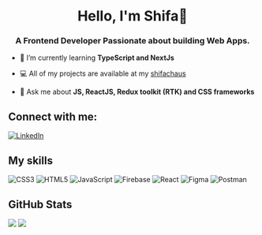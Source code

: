 <h1 align="center">Hello, I'm Shifa👋</h1>
<h3 align="center">A Frontend Developer Passionate about building Web Apps.</h3>

- 🌱 I’m currently learning **TypeScript and NextJs**

- 💻 All of my projects are available at my [shifachaus](https://shifachaus.netlify.app/)

- 💬 Ask me about **JS, ReactJS, Redux toolkit (RTK) and CSS frameworks** 


## Connect with me:
[![LinkedIn](https://img.shields.io/badge/LinkedIn-%230077B5.svg?logo=linkedin&logoColor=white)](https://www.linkedin.com/in/shifachaus/) 


## My skills 
![CSS3](https://img.shields.io/badge/css3-%231572B6.svg?style=for-the-badge&logo=css3&logoColor=white) ![HTML5](https://img.shields.io/badge/html5-%23E34F26.svg?style=for-the-badge&logo=html5&logoColor=white) ![JavaScript](https://img.shields.io/badge/javascript-%23323330.svg?style=for-the-badge&logo=javascript&logoColor=%23F7DF1E) ![Firebase](https://img.shields.io/badge/firebase-%23039BE5.svg?style=for-the-badge&logo=firebase) ![React](https://img.shields.io/badge/react-%2320232a.svg?style=for-the-badge&logo=react&logoColor=%2361DAFB) 	![Figma](https://img.shields.io/badge/figma-%23F24E1E.svg?style=for-the-badge&logo=figma&logoColor=white) ![Postman](https://img.shields.io/badge/Postman-FF6C37?style=for-the-badge&logo=postman&logoColor=white)


## GitHub Stats
![](https://github-readme-stats.vercel.app/api?username=shifachaus&theme=city_light&hide_border=false&include_all_commits=true&count_private=true)
![](https://github-readme-streak-stats.herokuapp.com/?user=shifachaus&theme=city_light&hide_border=false)




<!-- Proudly created with GPRM ( https://gprm.itsvg.in ) -->



